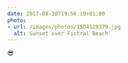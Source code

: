```yaml
---
date: 2017-08-30T19:56:19+01:00
photo:
- url: /images/photos/1504119379.jpg
  alt: Sunset over Fistral Beach
---
```

😎

